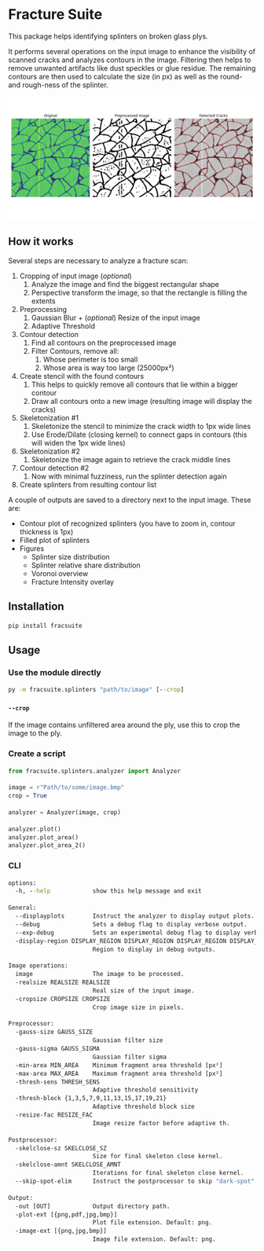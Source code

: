 # Fracture Suite

This package helps identifying splinters on broken glass plys.

It performs several operations on the input image to enhance the visibility of scanned cracks and analyzes contours in the image. Filtering then helps to remove unwanted artifacts like dust speckles or glue residue. The remaining contours are then used to calculate the size (in px) as well as the round- and rough-ness of the splinter.

![Backend plot of analyzer, displaying original and preprocessed image and detected cracks](.content/backend.png)

## How it works

Several steps are necessary to analyze a fracture scan:
1. Cropping of input image (_optional_)
   1. Analyze the image and find the biggest rectangular shape
   2. Perspective transform the image, so that the rectangle is filling the extents
2. Preprocessing
   1. Gaussian Blur + (_optional_) Resize of the input image
   2. Adaptive Threshold
3. Contour detection
   1. Find all contours on the preprocessed image
   2. Filter Contours, remove all:
      1. Whose perimeter is too small
      2. Whose area is way too large (25000px²)
4. Create stencil with the found contours
   1. This helps to quickly remove all contours that lie within a bigger contour
   2. Draw all contours onto a new image (resulting image will display the cracks)
5. Skeletonization #1
   1. Skeletonize the stencil to minimize the crack width to 1px wide lines
   2. Use Erode/Dilate (closing kernel) to connect gaps in contours (this will widen the 1px wide lines)
6. Skeletonization #2
   1. Skeletonize the image again to retrieve the crack middle lines
7. Contour detection #2
   1. Now with minimal fuzziness, run the splinter detection again
8. Create splinters from resulting contour list

A couple of outputs are saved to a directory next to the input image. These are:

- Contour plot of recognized splinters (you have to zoom in, contour thickness is 1px)
- Filled plot of splinters
- Figures
  - Splinter size distribution
  - Splinter relative share distribution
  - Voronoi overview
  - Fracture Intensity overlay

## Installation

```bat
pip install fracsuite
```

## Usage


### Use the module directly

```bat
py -m fracsuite.splinters "path/to/image" [--crop]
```

#### `--crop`

If the image contains unfiltered area around the ply, use this to crop the image to the ply.

### Create a script

```python
from fracsuite.splinters.analyzer import Analyzer

image = r"Path/to/some/image.bmp"
crop = True

analyzer = Analyzer(image, crop)

analyzer.plot()
analyzer.plot_area()
analyzer.plot_area_2()
```

### CLI

```bat
options:
  -h, --help            show this help message and exit

General:
  --displayplots        Instruct the analyzer to display output plots.
  --debug               Sets a debug flag to display verbose output.
  --exp-debug           Sets an experimental debug flag to display verbose output.
  -display-region DISPLAY_REGION DISPLAY_REGION DISPLAY_REGION DISPLAY_REGION
                        Region to display in debug outputs.

Image operations:
  image                 The image to be processed.
  -realsize REALSIZE REALSIZE
                        Real size of the input image.
  -cropsize CROPSIZE CROPSIZE
                        Crop image size in pixels.

Preprocessor:
  -gauss-size GAUSS_SIZE
                        Gaussian filter size
  -gauss-sigma GAUSS_SIGMA
                        Gaussian filter sigma
  -min-area MIN_AREA    Minimum fragment area threshold [px²]
  -max-area MAX_AREA    Maximum fragment area threshold [px²]
  -thresh-sens THRESH_SENS
                        Adaptive threshold sensitivity
  -thresh-block {1,3,5,7,9,11,13,15,17,19,21}
                        Adaptive threshold block size
  -resize-fac RESIZE_FAC
                        Image resize factor before adaptive th.

Postprocessor:
  -skelclose-sz SKELCLOSE_SZ
                        Size for final skeleton close kernel.
  -skelclose-amnt SKELCLOSE_AMNT
                        Iterations for final skeleton close kernel.
  --skip-spot-elim      Instruct the postprocessor to skip "dark-spot" removal.

Output:
  -out [OUT]            Output directory path.
  -plot-ext [{png,pdf,jpg,bmp}]
                        Plot file extension. Default: png.
  -image-ext [{png,jpg,bmp}]
                        Image file extension. Default: png.
```